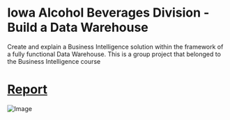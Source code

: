 # Iowa Alcohol Beverages Division - Build a Data Warehouse 
Create and explain a Business Intelligence solution within the framework of a fully functional Data Warehouse. This is a group project that belonged to the Business Intelligence course

# [Report]([https://github.com/RodrigoFreireDA/side_projects/blob/main/2.%20Google%20Capstone%20Project%20-%20Cyclistic/Cyclistic%20Report.pdf](https://github.com/RodrigoFreireDA/side_projects/blob/main/3.%20Iowa%20ABD%20-%20Data%20Warehouse/Report_Compressed.pdf)) 

![Image](https://github.com/RodrigoFreireDA/side_projects/assets/119375701/2c6279ab-cc9c-42eb-9dcc-5a39b7ebcd8e)


